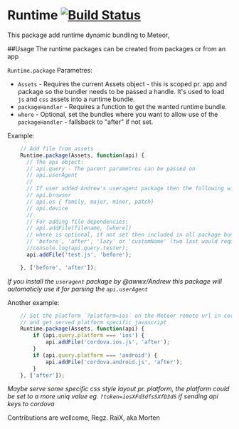 Runtime [![Build Status](https://travis-ci.org/raix/Meteor-runtime.png?branch=master)](https://travis-ci.org/raix/Meteor-runtime)
============

This package add runtime dynamic bundling to Meteor,

##Usage
The runtime packages can be created from packages or from an app

`Runtime.package` Parametres:
* `Assets` - Requires the current Assets object - this is scoped pr. app and package so the bundler needs to be passed a handle. It's used to load `js` and `css` assets into a runtime bundle.
* `packageHandler` - Requires a function to get the wanted runtime bundle.
* `where` - Optional, set the bundles where you want to allow use of the `packageHandler` - fallsback to "after" if not set.

Example:
```js
	// Add file from assets
	Runtime.package(Assets, function(api) {
	  // The api object:
	  // api.query - The parent parametres can be passed on
	  // api.userAgent
	  //
	  // If user added Andrew's useragent package then the following will be available:
	  // api.browser
	  // api.os { family, major, minor, patch}
	  // api.device
	  //
	  // For adding file dependencies:
	  // api.addFile(filename, [where])
	  // where is optional, if not set then included in all package bundles
	  // 'before', 'after', 'lazy' or 'customName' (two last would require manual loading / lazyloading)
	  //console.log(api.query.tester);
	  api.addFile('test.js', 'before');

	}, ['before', 'after']);
```
*If you install the `useragent` package by @awwx/Andrew this package will automaticly use it for parsing the `api.userAgent`*

Another example:
```js
	// Set the platform `?platform=ios` on the Meteor remote url in cordova
	// and get served platform specific javascript
	Runtime.package(Assets, function(api) {
		if (api.query.platform === 'ios') {
			api.addFile('cordova.ios.js', 'after');
		}
		if (api.query.platform === 'android') {
			api.addFile('cordova.android.js', 'after');
		}
	}, ['after']);
```
*Maybe serve some specific css style layout pr. platform, the platform could be set to a more uniq value eg. `?token=iosXFd3dfsSXfD3dS` if sending api keys to cordova*


Contributions are wellcome, Regz. RaiX, aka Morten